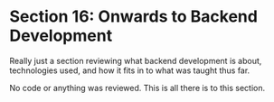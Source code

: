 # Section 16: Onwards to Backend Development

Really just a section reviewing what backend development is about, technologies used, and how it fits in to what was taught thus far.  

No code or anything was reviewed. This is all there is to this section.
